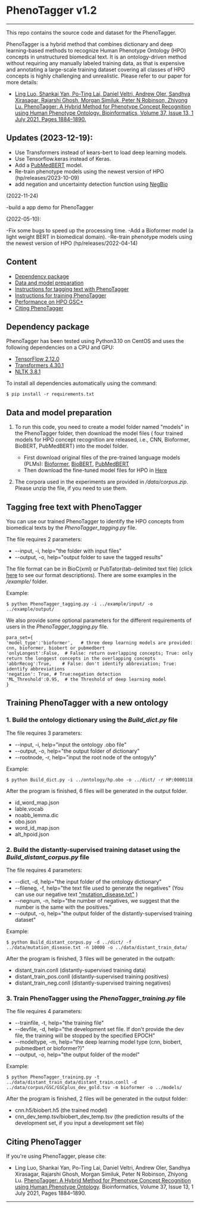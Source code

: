# PhenoTagger v1.2
***
This repo contains the source code and dataset for the PhenoTagger.

PhenoTagger is a hybrid method that combines dictionary and deep learning-based methods to recognize Human Phenotype Ontology (HPO) concepts in unstructured biomedical text. It is an ontology-driven method without requiring any manually labeled training data, as that is expensive and annotating a large-scale training dataset covering all classes of HPO concepts is highly challenging and unrealistic. Please refer to our paper for more details:

- [Ling Luo, Shankai Yan, Po-Ting Lai, Daniel Veltri, Andrew Oler, Sandhya Xirasagar, Rajarshi Ghosh, Morgan Similuk, Peter N Robinson, Zhiyong Lu. PhenoTagger: A Hybrid Method for Phenotype Concept Recognition using Human Phenotype Ontology. Bioinformatics, Volume 37, Issue 13, 1 July 2021, Pages 1884–1890.](https://doi.org/10.1093/bioinformatics/btab019)


## Updates (2023-12-19):
- Use Transformers instead of kears-bert to load deep learning models.
- Use Tensorflow.keras instead of Keras.
- Add a [PubMedBERT](https://huggingface.co/microsoft/BiomedNLP-PubMedBERT-base-uncased-abstract-fulltext) model.  
- Re-train phenotype models using the newest version of HPO (hp/releases/2023-10-09)
- add negation and uncertainty detection function using [NegBio](https://github.com/ncbi-nlp/NegBio)



(2022-11-24)

-build a app demo for PhenoTagger

(2022-05-10):

-Fix some bugs to speed up the processing time.
-Add a Bioformer model (a light weight BERT in biomedical domain).
-Re-train phenotype models using the newest version of HPO (hp/releases/2022-04-14)

## Content
- [Dependency package](#package)
- [Data and model preparation](#preparation)
- [Instructions for tagging text with PhenoTagger](#tagging)
- [Instructions for training PhenoTagger](#training)
- [Performance on HPO GSC+](#performance)
- [Citing PhenoTagger](#citing)


## Dependency package
<a name="package"></a>
PhenoTagger has been tested using Python3.10 on CentOS and uses the following dependencies on a CPU and GPU:

- [TensorFlow 2.12.0](https://www.tensorflow.org/)
- [Transformers 4.30.1](https://huggingface.co/docs/transformers/index)
- [NLTK 3.8.1](www.nltk.org)


To install all dependencies automatically using the command:

```
$ pip install -r requirements.txt
```

## Data and model preparation
<a name="preparation"></a>

1. To run this code, you need to create a model folder named "models" in the PhenoTagger folder, then download the model files ( four trained models for HPO concept recognition are released, i.e., CNN, Bioformer, BioBERT, PubMedBERT) into the model folder.

	- First download original files of the pre-trained language models (PLMs): [Bioformer](https://huggingface.co/bioformers/bioformer-8L/), [BioBERT](https://huggingface.co/dmis-lab/biobert-base-cased-v1.2), [PubMedBERT](https://huggingface.co/microsoft/BiomedNLP-PubMedBERT-base-uncased-abstract-fulltext)
	- Then download the fine-tuned model files for HPO in [Here](https://huggingface.co/lingbionlp/PhenoTagger_v1.2/)

2. The corpora used in the experiments are provided in */data/corpus.zip*. Please unzip the file, if you need to use them.

## Tagging free text with PhenoTagger
<a name="tagging"></a>

You can use our trained PhenoTagger to identify the HPO concepts from biomedical texts by the *PhenoTagger_tagging.py* file.


The file requires 2 parameters:

- --input, -i, help="the folder with input files"
- --output, -o, help="output folder to save the tagged results"


The file format can be in BioC(xml) or PubTator(tab-delimited text file) (click [here](https://www.ncbi.nlm.nih.gov/research/bionlp/APIs/format/) to see our format descriptions). There are some examples in the */example/* folder. 

Example:

```
$ python PhenoTagger_tagging.py -i ../example/input/ -o ../example/output/
```


We also provide some optional parameters for the different requirements of users in the *PhenoTagger_tagging.py* file.

```
para_set={
'model_type':'bioformer',   # three deep learning models are provided: cnn, bioformer, biobert or pubmedbert
'onlyLongest':False,  # False: return overlapping concepts; True: only return the longgest concepts in the overlapping concepts
'abbrRecog':True,    # False: don't identify abbreviation; True: identify abbreviations
'negation': True, # True:negation detection
'ML_Threshold':0.95,  # the Threshold of deep learning model
}
```


## Training PhenoTagger with a new ontology
<a name="training"></a>

### 1. Build the ontology dictionary using the *Build_dict.py* file

The file requires 3 parameters:

- --input, -i, help="input the ontology .obo file"
- --output, -o, help="the output folder of dictionary"
- --rootnode, -r, help="input the root node of the ontogyly"

Example:

```
$ python Build_dict.py -i ../ontology/hp.obo -o ../dict/ -r HP:0000118
```

After the program is finished, 6 files will be generated in the output folder.

- id\_word\_map.json
- lable.vocab
- noabb\_lemma.dic
- obo.json
- word\_id\_map.json
- alt\_hpoid.json

### 2. Build the distantly-supervised training dataset using the *Build_distant_corpus.py* file

The file requires 4 parameters:

- --dict, -d, help="the input folder of the ontology dictionary"
- --fileneg, -f, help="the text file used to generate the negatives" (You can use our negative text ["mutation_disease.txt"](https://ftp.ncbi.nlm.nih.gov/pub/lu/PhenoTagger/mutation_disease.zip) )
- --negnum, -n, help="the number of negatives, we suggest that the number is the same with the positives."
- --output, -o, help="the output folder of the distantly-supervised training dataset"

Example:

```
$ python Build_distant_corpus.py -d ../dict/ -f ../data/mutation_disease.txt -n 10000 -o ../data/distant_train_data/
```

After the program is finished, 3 files will be generated in the outpath:

- distant\_train.conll       (distantly-supervised training data)
- distant\_train\_pos.conll  (distantly-supervised training positives)
- distant\_train\_neg.conll  (distantly-supervised training negatives)

### 3. Train PhenoTagger using the *PhenoTagger_training.py* file

The file requires 4 parameters:

- --trainfile, -t, help="the training file"
- --devfile, -d, help="the development set file. If don't provide the dev file, the training will be stopped by the specified EPOCH"
- --modeltype, -m, help="the deep learning model type (cnn, biobert, pubmedbert or bioformer?)"
- --output, -o, help="the output folder of the model"

Example:

```
$ python PhenoTagger_training.py -t ../data/distant_train_data/distant_train.conll -d ../data/corpus/GSC/GSCplus_dev_gold.tsv -m bioformer -o ../models/
```

After the program is finished, 2 files will be generated in the output folder:

- cnn.h5/biobert.h5                      (the trained model)
- cnn_dev_temp.tsv/biobert_dev_temp.tsv  (the prediction results of the development set, if you input a development set file)




## Citing PhenoTagger
<a name="citing"></a>

If you're using PhenoTagger, please cite:

*  Ling Luo, Shankai Yan, Po-Ting Lai, Daniel Veltri, Andrew Oler, Sandhya Xirasagar, Rajarshi Ghosh, Morgan Similuk, Peter N Robinson, Zhiyong Lu. [PhenoTagger: A Hybrid Method for Phenotype Concept Recognition using Human Phenotype Ontology](https://doi.org/10.1093/bioinformatics/btab019). Bioinformatics, Volume 37, Issue 13, 1 July 2021, Pages 1884–1890.




***

